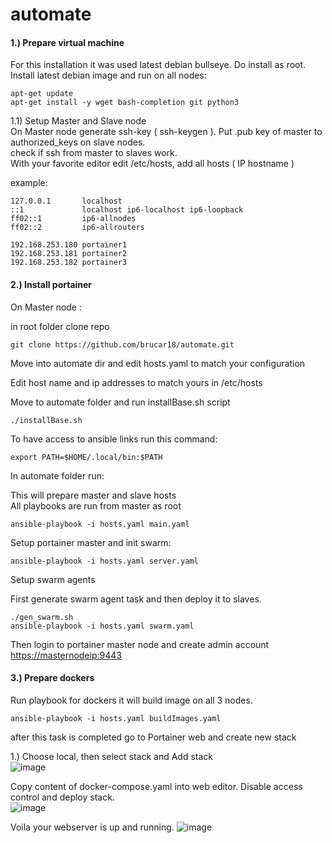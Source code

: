 # automate
#### 1.) Prepare virtual machine  


For this installation it was used latest debian bullseye. 
Do install as root.  
Install latest debian image and run on all nodes:

```shell
apt-get update
apt-get install -y wget bash-completion git python3
```

1.1) Setup Master and Slave node  
On Master node generate ssh-key ( ssh-keygen ). Put .pub key of master to authorized\_keys on slave nodes.  
check if ssh from master to slaves work.  
With your favorite editor edit /etc/hosts, add all hosts ( IP hostname )  
  
example:

```
127.0.0.1       localhost
::1             localhost ip6-localhost ip6-loopback
ff02::1         ip6-allnodes
ff02::2         ip6-allrouters

192.168.253.180 portainer1
192.168.253.181 portainer2
192.168.253.182 portainer3
```


#### 2.) Install portainer

On Master node :

in root folder clone repo

```shell
git clone https://github.com/brucar18/automate.git
```

Move into automate dir and edit hosts.yaml to match your configuration

Edit host name and ip addresses to match yours in /etc/hosts

Move to automate folder and run installBase.sh script

```shell
./installBase.sh 
```

To have access to ansible links run this command:

```shell
export PATH=$HOME/.local/bin:$PATH
```

  
In automate folder run:

This will prepare master and slave hosts  
All playbooks are run from master as root

```shell
ansible-playbook -i hosts.yaml main.yaml
```

Setup portainer master and init swarm:

```shell
ansible-playbook -i hosts.yaml server.yaml
```

Setup swarm agents  
  
First generate swarm agent task and then deploy it to slaves.

```shell
./gen_swarm.sh
ansible-playbook -i hosts.yaml swarm.yaml
```

Then login to portainer master node and create admin account  
[https://masternodeip:9443](https://masternodeip:9443)

#### 3.) Prepare dockers

Run playbook for dockers it will build image on all 3 nodes.

```shell
ansible-playbook -i hosts.yaml buildImages.yaml
```

after this task is completed go to Portainer web and create new stack  
  
1.) Choose local, then select stack and Add stack  
![image](https://user-images.githubusercontent.com/9293798/185809196-0ede69b0-0106-4516-9efe-1545666f887b.png)
  
Copy content of docker-compose.yaml into web editor. Disable access control and deploy stack.  
![image](https://user-images.githubusercontent.com/9293798/185809264-8ff9443c-e6c5-4b7d-b167-214f6d562b94.png)
  
Voila your webserver is up and running.
![image](https://user-images.githubusercontent.com/9293798/185809267-1262be9c-abdc-43e8-b5ec-b3e5321ba57c.png)
  
